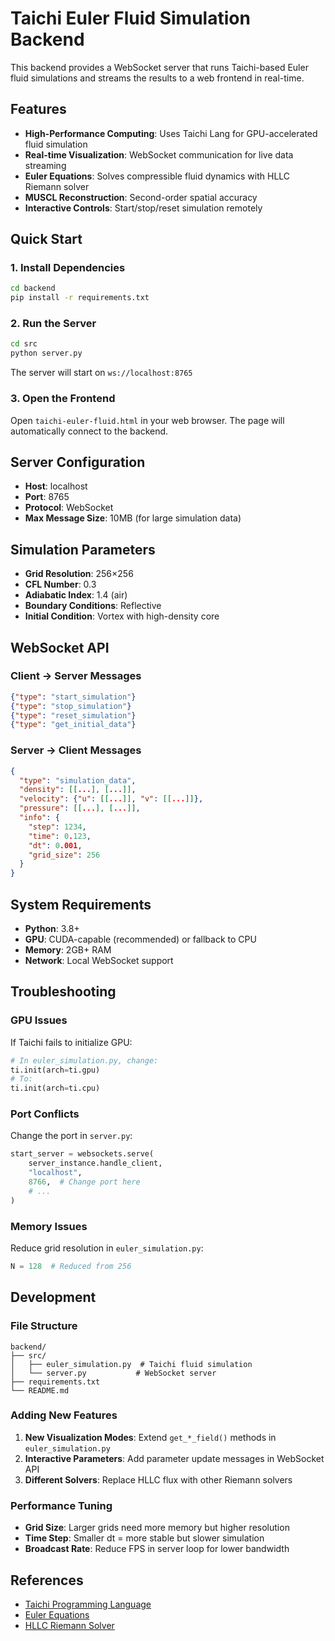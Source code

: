 # Taichi Euler Fluid Simulation Backend

This backend provides a WebSocket server that runs Taichi-based Euler fluid simulations and streams the results to a web frontend in real-time.

## Features

- **High-Performance Computing**: Uses Taichi Lang for GPU-accelerated fluid simulation
- **Real-time Visualization**: WebSocket communication for live data streaming
- **Euler Equations**: Solves compressible fluid dynamics with HLLC Riemann solver
- **MUSCL Reconstruction**: Second-order spatial accuracy
- **Interactive Controls**: Start/stop/reset simulation remotely

## Quick Start

### 1. Install Dependencies

```bash
cd backend
pip install -r requirements.txt
```

### 2. Run the Server

```bash
cd src
python server.py
```

The server will start on `ws://localhost:8765`

### 3. Open the Frontend

Open `taichi-euler-fluid.html` in your web browser. The page will automatically connect to the backend.

## Server Configuration

- **Host**: localhost
- **Port**: 8765
- **Protocol**: WebSocket
- **Max Message Size**: 10MB (for large simulation data)

## Simulation Parameters

- **Grid Resolution**: 256×256
- **CFL Number**: 0.3
- **Adiabatic Index**: 1.4 (air)
- **Boundary Conditions**: Reflective
- **Initial Condition**: Vortex with high-density core

## WebSocket API

### Client → Server Messages

```json
{"type": "start_simulation"}
{"type": "stop_simulation"}  
{"type": "reset_simulation"}
{"type": "get_initial_data"}
```

### Server → Client Messages

```json
{
  "type": "simulation_data",
  "density": [[...], [...]],
  "velocity": {"u": [[...]], "v": [[...]]},
  "pressure": [[...], [...]],
  "info": {
    "step": 1234,
    "time": 0.123,
    "dt": 0.001,
    "grid_size": 256
  }
}
```

## System Requirements

- **Python**: 3.8+
- **GPU**: CUDA-capable (recommended) or fallback to CPU
- **Memory**: 2GB+ RAM
- **Network**: Local WebSocket support

## Troubleshooting

### GPU Issues
If Taichi fails to initialize GPU:
```python
# In euler_simulation.py, change:
ti.init(arch=ti.gpu)
# To:
ti.init(arch=ti.cpu)
```

### Port Conflicts
Change the port in `server.py`:
```python
start_server = websockets.serve(
    server_instance.handle_client,
    "localhost", 
    8766,  # Change port here
    # ...
)
```

### Memory Issues
Reduce grid resolution in `euler_simulation.py`:
```python
N = 128  # Reduced from 256
```

## Development

### File Structure
```
backend/
├── src/
│   ├── euler_simulation.py  # Taichi fluid simulation
│   └── server.py           # WebSocket server
├── requirements.txt
└── README.md
```

### Adding New Features

1. **New Visualization Modes**: Extend `get_*_field()` methods in `euler_simulation.py`
2. **Interactive Parameters**: Add parameter update messages in WebSocket API
3. **Different Solvers**: Replace HLLC flux with other Riemann solvers

### Performance Tuning

- **Grid Size**: Larger grids need more memory but higher resolution
- **Time Step**: Smaller dt = more stable but slower simulation  
- **Broadcast Rate**: Reduce FPS in server loop for lower bandwidth

## References

- [Taichi Programming Language](https://www.taichi-lang.org/)
- [Euler Equations](https://en.wikipedia.org/wiki/Euler_equations_(fluid_dynamics))
- [HLLC Riemann Solver](https://doi.org/10.1016/0021-9991(94)90295-X)